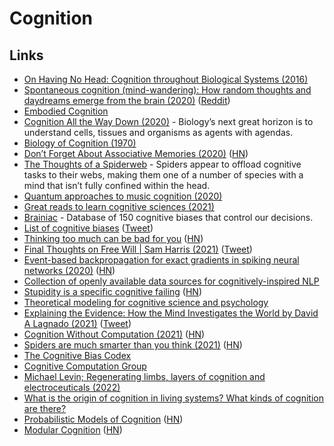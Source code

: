 # Cognition

## Links

- [On Having No Head: Cognition throughout Biological Systems (2016)](https://www.ncbi.nlm.nih.gov/pmc/articles/PMC4914563/)
- [Spontaneous cognition (mind-wandering): How random thoughts and daydreams emerge from the brain (2020)](https://cognitiontoday.com/2020/06/spontaneous-cognition-mind-wandering-default-mode-network-daydreaming-random-thoughts/) ([Reddit](https://www.reddit.com/r/cogsci/comments/gyakjw/evidence_shows_that_the_default_mode_network_is/))
- [Embodied Cognition](https://plato.stanford.edu/entries/embodied-cognition/)
- [Cognition All the Way Down (2020)](https://aeon.co/essays/how-to-understand-cells-tissues-and-organisms-as-agents-with-agendas) - Biology’s next great horizon is to understand cells, tissues and organisms as agents with agendas.
- [Biology of Cognition (1970)](http://www.enolagaia.com/M70-80BoC.html)
- [Don’t Forget About Associative Memories (2020)](https://thegradient.pub/dont-forget-about-associative-memories/) ([HN](https://news.ycombinator.com/item?id=25019797))
- [The Thoughts of a Spiderweb](https://www.quantamagazine.org/the-thoughts-of-a-spiderweb-20170523/) - Spiders appear to offload cognitive tasks to their webs, making them one of a number of species with a mind that isn’t fully confined within the head.
- [Quantum approaches to music cognition (2020)](https://arxiv.org/abs/1712.07417)
- [Great reads to learn cognitive sciences (2021)](https://www.reddit.com/r/cogsci/comments/kuz4h7/i_want_to_study_cognitive_sciences_in_the_future/)
- [Brainiac](https://kickstartsidehustle.com/brainiac/) - Database of 150 cognitive biases that control our decisions.
- [List of cognitive biases](https://en.wikipedia.org/wiki/List_of_cognitive_biases) ([Tweet](https://twitter.com/hunterwalk/status/1353109998713229317))
- [Thinking too much can be bad for you](https://www.economist.com/1843/2012/12/29/why-thinking-too-much-can-be-bad-for-you) ([HN](https://news.ycombinator.com/item?id=26081880))
- [Final Thoughts on Free Will | Sam Harris (2021)](https://samharris.org/podcasts/241-final-thoughts-on-free-will/) ([Tweet](https://twitter.com/wolfejosh/status/1370730710928134153))
- [Event-based backpropagation for exact gradients in spiking neural networks (2020)](https://arxiv.org/abs/2009.08378) ([HN](https://news.ycombinator.com/item?id=27364777))
- [Collection of openly available data sources for cognitively-inspired NLP](https://github.com/norahollenstein/cognitiveNLP-dataCollection/wiki)
- [Stupidity is a specific cognitive failing](https://psyche.co/ideas/why-some-of-the-smartest-people-can-be-so-very-stupid) ([HN](https://news.ycombinator.com/item?id=28112878))
- [Theoretical modeling for cognitive science and psychology](https://computationalcognitivescience.github.io/lovelace/home)
- [Explaining the Evidence: How the Mind Investigates the World by David A Lagnado (2021)](https://www.goodreads.com/book/show/58210805-explaining-the-evidence) ([Tweet](https://twitter.com/david_lagnado/status/1451129159388999681))
- [Cognition Without Computation (2021)](https://spectrum.ieee.org/computational-cognitive-science) ([HN](https://news.ycombinator.com/item?id=29029064))
- [Spiders are much smarter than you think (2021)](https://arstechnica.com/science/2021/10/spiders-are-much-smarter-than-you-think/) ([HN](https://news.ycombinator.com/item?id=29137765))
- [The Cognitive Bias Codex](https://upload.wikimedia.org/wikipedia/commons/6/65/Cognitive_bias_codex_en.svg)
- [Cognitive Computation Group](https://cogcomp.seas.upenn.edu/page/tutorial.202108/)
- [Michael Levin; Regenerating limbs, layers of cognition and electroceuticals (2022)](https://www.youtube.com/watch?v=N9Oli5MPLbY)
- [What is the origin of cognition in living systems? What kinds of cognition are there?](https://royalsocietypublishing.org/toc/rstb/2019/374/1774)
- [Probabilistic Models of Cognition](https://probmods.org/) ([HN](https://news.ycombinator.com/item?id=30598862))
- [Modular Cognition](https://aeon.co/essays/how-evolution-hacked-its-way-to-intelligence-from-the-bottom-up) ([HN](https://news.ycombinator.com/item?id=30740981))